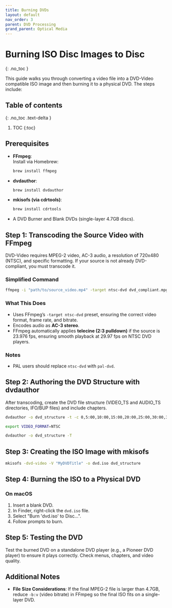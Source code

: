 ```yaml
---
title: Burning DVDs
layout: default
nav_order: 3
parent: DVD Processing
grand_parent: Optical Media
---
```


# Burning ISO Disc Images to Disc
{: .no_toc }

This guide walks you through converting a video file into a DVD-Video compatible ISO image and then burning it to a physical DVD. The steps include:

## Table of contents
{: .no_toc .text-delta }

1. TOC
{:toc}

## Prerequisites

- **FFmpeg**:  
  Install via Homebrew:
  ```bash
  brew install ffmpeg
  ```
- **dvdauthor**:
  ```bash
  brew install dvdauthor
  ```
- **mkisofs (via cdrtools)**:
  ```bash
  brew install cdrtools
  ```
- A DVD Burner and Blank DVDs (single-layer 4.7GB discs).

## Step 1: Transcoding the Source Video with FFmpeg
DVD-Video requires MPEG-2 video, AC-3 audio, a resolution of 720x480 (NTSC), and specific formatting. If your source is not already DVD-compliant, you must transcode it.

### Simplified Command
```bash
ffmpeg -i "path/to/source_video.mp4" -target ntsc-dvd dvd_compliant.mpg
```

### What This Does
- Uses FFmpeg’s `-target ntsc-dvd` preset, ensuring the correct video format, frame rate, and bitrate.
- Encodes audio as **AC-3 stereo**.
- FFmpeg automatically applies **telecine (2:3 pulldown)** if the source is 23.976 fps, ensuring smooth playback at 29.97 fps on NTSC DVD players.

### Notes
- PAL users should replace `ntsc-dvd` with `pal-dvd`.

## Step 2: Authoring the DVD Structure with dvdauthor
After transcoding, create the DVD file structure (VIDEO_TS and AUDIO_TS directories, IFO/BUP files) and include chapters.

```bash
dvdauthor -o dvd_structure -t -c 0,5:00,10:00,15:00,20:00,25:00,30:00,35:00,40:00,45:00,50:00,55:00,1:00:00,1:05:00,1:10:00,1:15:00,1:20:00,1:25:00,1:30:00,1:35:00,1:40:00,1:45:00,1:50:00,1:55:00,2:00:00,2:05:00,2:10:00,2:15:00,2:20:00,2:25:00,2:30:00,2:35:00,2:40:00,2:45:00 dvd_compliant.mpg
```

```bash
export VIDEO_FORMAT=NTSC
```

```bash
dvdauthor -o dvd_structure -T
```

## Step 3: Creating the ISO Image with mkisofs
```bash
mkisofs -dvd-video -V "MyDVDTitle" -o dvd.iso dvd_structure
```

## Step 4: Burning the ISO to a Physical DVD
### On macOS
1. Insert a blank DVD.
2. In Finder, right-click the `dvd.iso` file.
3. Select "Burn 'dvd.iso' to Disc...".
4. Follow prompts to burn.

## Step 5: Testing the DVD
Test the burned DVD on a standalone DVD player (e.g., a Pioneer DVD player) to ensure it plays correctly. Check menus, chapters, and video quality.

## Additional Notes
- **File Size Considerations**: If the final MPEG-2 file is larger than 4.7GB, reduce `-b:v` (video bitrate) in FFmpeg so the final ISO fits on a single-layer DVD.